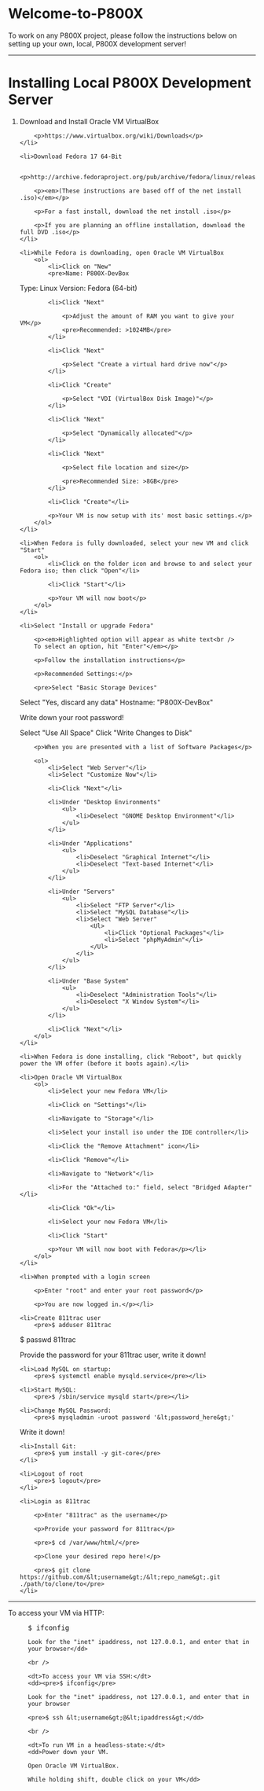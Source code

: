 <h1>Welcome-to-P800X</h1>

To work on any P800X project, please follow the instructions below on setting up your own, local, P800X development server!

<hr />

<h1>Installing Local P800X Development Server</h1>

<ol>
	<li>Download and Install Oracle VM VirtualBox

		<p>https://www.virtualbox.org/wiki/Downloads</p>
	</li>

	<li>Download Fedora 17 64-Bit

		<p>http://archive.fedoraproject.org/pub/archive/fedora/linux/releases/17/Fedora/x86_64/iso/</p>

		<p><em>(These instructions are based off of the net install .iso)</em></p>

		<p>For a fast install, download the net install .iso</p>

		<p>If you are planning an offline installation, download the full DVD .iso</p>
	</li>

	<li>While Fedora is downloading, open Oracle VM VirtualBox
		<ol>
			<li>Click on "New"
			<pre>Name: P800X-DevBox
Type: Linux
Version: Fedora (64-bit)
</pre></li>

			<li>Click "Next"

				<p>Adjust the amount of RAM you want to give your VM</p>
				<pre>Recommended: >1024MB</pre>
			</li>

			<li>Click "Next"

				<p>Select "Create a virtual hard drive now"</p>
			</li>

			<li>Click "Create"

				<p>Select "VDI (VirtualBox Disk Image)"</p>
			</li>

			<li>Click "Next"

				<p>Select "Dynamically allocated"</p>
			</li>

			<li>Click "Next"

				<p>Select file location and size</p>

				<pre>Recommended Size: >8GB</pre>
			</li>

			<li>Click "Create"</li>

			<p>Your VM is now setup with its' most basic settings.</p>
		</ol>
	</li>

	<li>When Fedora is fully downloaded, select your new VM and click "Start"
		<ol>
			<li>Click on the folder icon and browse to and select your Fedora iso; then click "Open"</li>

			<li>Click "Start"</li>

			<p>Your VM will now boot</p>
		</ol>
	</li>

	<li>Select "Install or upgrade Fedora"

		<p><em>Highlighted option will appear as white text<br />
		To select an option, hit "Enter"</em></p>

		<p>Follow the installation instructions</p>

		<p>Recommended Settings:</p>

		<pre>Select "Basic Storage Devices"
Select "Yes, discard any data"
Hostname: "P800X-DevBox"

Write down your root password!

Select "Use All Space"
Click "Write Changes to Disk"</pre>

		<p>When you are presented with a list of Software Packages</p>

		<ol>
			<li>Select "Web Server"</li>
			<li>Select "Customize Now"</li>

			<li>Click "Next"</li>
			
			<li>Under "Desktop Environments"
				<ul>
					<li>Deselect "GNOME Desktop Environment"</li>
				</ul>
			</li>

			<li>Under "Applications"
				<ul>
					<li>Deselect "Graphical Internet"</li>
					<li>Deselect "Text-based Internet"</li>
				</ul>
			</li>

			<li>Under "Servers"
				<ul>
					<li>Select "FTP Server"</li>
					<li>Select "MySQL Database"</li>
					<li>Select "Web Server"
						<Ul>
							<li>Click "Optional Packages"</li>
							<li>Select "phpMyAdmin"</li>
						</Ul>
					</li>
				</ul>
			</li>

			<li>Under "Base System"
				<ul>
					<li>Deselect "Administration Tools"</li>
					<li>Deselect "X Window System"</li>
				</ul>
			</li>

			<li>Click "Next"</li>
		</ol>
	</li>

	<li>When Fedora is done installing, click "Reboot", but quickly power the VM offer (before it boots again).</li>

	<li>Open Oracle VM VirtualBox
		<ol>
			<li>Select your new Fedora VM</li>

			<li>Click on "Settings"</li>

			<li>Navigate to "Storage"</li>

			<li>Select your install iso under the IDE controller</li>

			<li>Click the "Remove Attachment" icon</li>

			<li>Click "Remove"</li>

			<li>Navigate to "Network"</li>

			<li>For the "Attached to:" field, select "Bridged Adapter"</li>

			<li>Click "Ok"</li>

			<li>Select your new Fedora VM</li>

			<li>Click "Start"

			<p>Your VM will now boot with Fedora</p></li>
		</ol>
	</li>

	<li>When prompted with a login screen

		<p>Enter "root" and enter your root password</p>

		<p>You are now logged in.</p></li>

	<li>Create 811trac user
		<pre>$ adduser 811trac
$ passwd 811trac

Provide the password for your 811trac user, write it down!</pre></li>

	<li>Load MySQL on startup:
		<pre>$ systemctl enable mysqld.service</pre></li>

	<li>Start MySQL:
		<pre>$ /sbin/service mysqld start</pre></li>

	<li>Change MySQL Password:
		<pre>$ mysqladmin -uroot password '&lt;password_here&gt;'

Write it down!</pre></li>

	<li>Install Git:
		<pre>$ yum install -y git-core</pre>
	</li>

	<li>Logout of root
		<pre>$ logout</pre>
	</li>

	<li>Login as 811trac

		<p>Enter "811trac" as the username</p>

		<p>Provide your password for 811trac</p>

		<pre>$ cd /var/www/html/</pre>

		<p>Clone your desired repo here!</p>

		<pre>$ git clone https://github.com/&lt;username&gt;/&lt;repo_name&gt;.git ./path/to/clone/to</pre>
	</li>
</ol>

<hr />

<dl>
	<dt>To access your VM via HTTP:</dt>
	<dd><pre>$ ifconfig</pre>

	Look for the "inet" ipaddress, not 127.0.0.1, and enter that in your browser</dd>

	<br />

	<dt>To access your VM via SSH:</dt>
	<dd><pre>$ ifconfig</pre>

	Look for the "inet" ipaddress, not 127.0.0.1, and enter that in your browser

	<pre>$ ssh &lt;username&gt;@&lt;ipaddress&gt;</dd>

	<br />

	<dt>To run VM in a headless-state:</dt>
	<dd>Power down your VM.

	Open Oracle VM VirtualBox.

	While holding shift, double click on your VM</dd>
</dl>
